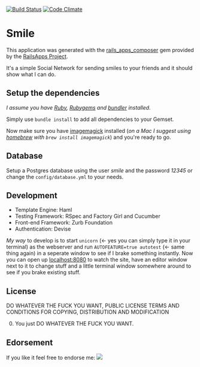 [![Build Status](https://secure.travis-ci.org/optikfluffel/smile.png?branch=master)](https://travis-ci.org/optikfluffel/smile)
[![Code Climate](https://codeclimate.com/badge.png)](https://codeclimate.com/github/optikfluffel/smile)

# Smile

This application was generated with the [rails_apps_composer](https://github.com/RailsApps/rails_apps_composer) gem provided by the [RailsApps Project](http://railsapps.github.com).

It's a simple Social Network for sending smiles to your friends and it should show what I can do.

## Setup the dependencies

*I assume you have [Ruby](http://www.ruby-lang.org/en/downloads), [Rubygems](http://rubygems.org/pages/download) and [bundler](http://gembundler.com) installed.*

Simply use ```bundle install``` to add all dependencies to your Gemset.

Now make sure you have [imagemagick](http://www.imagemagick.org) installed (*on a Mac I suggest using [homebrew](http://mxcl.github.com/homebrew) with ```brew install imagemagick```*) and you're ready to go.

## Database

Setup a Postgres database using the user *smile* and the password *12345* or change the ```config/database.yml``` to your needs.

## Development

* Template Engine: Haml
* Testing Framework: RSpec and Factory Girl and Cucumber
* Front-end Framework: Zurb Foundation
* Authentication: Devise

*My way* to develop is to start ```unicorn``` (<- yes you can simply type it in your terminal) as the webserver and run ```AUTOFEATURE=true autotest``` (<- same thing again) in a seperate window to see if I brake something instantly. Now you can open up [localhost:8080](http://localhost:8080) to watch the site, have an editor window next to it to change stuff and a little terminal window somewhere around to see if you brake existing stuff.

## License

DO WHATEVER THE FUCK YOU WANT, PUBLIC LICENSE
TERMS AND CONDITIONS FOR COPYING, DISTRIBUTION AND MODIFICATION

0. You just DO WHATEVER THE FUCK YOU WANT.

## Edorsement

If you like it feel free to endorse me: [![](http://api.coderwall.com/optikfluffel/endorsecount.png)](http://coderwall.com/optikfluffel)
